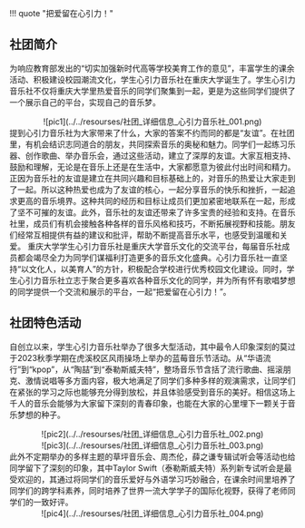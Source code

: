 !!! quote "把爱留在心引力！"

## 社团简介  
为响应教育部发出的“切实加强新时代高等学校美育工作的意见”，丰富学生的课余活动、积极建设校园潮流文化，学生心引力音乐社在重庆大学诞生了。学生心引力音乐社不仅将重庆大学里热爱音乐的同学们聚集到一起，更是为这些同学们提供了一个展示自己的平台，实现自己的音乐梦。  
<center>![pic1](../../resourses/社团_详细信息_心引力音乐社_001.png)</center>  
提到心引力音乐社为大家带来了什么，大家的答案不约而同的都是“友谊”。在社团里，有机会结识志同道合的朋友，共同探索音乐的奥秘和魅力。同学们一起练习乐器、创作歌曲、举办音乐会，通过这些活动，建立了深厚的友谊。大家互相支持、鼓励和理解，无论是在音乐上还是在生活中，大家都愿意为彼此付出时间和精力。正因为音乐社的友谊是建立在共同兴趣和目标基础上的，对音乐的热爱让大家走到了一起。所以这种热爱也成为了友谊的核心，一起分享音乐的快乐和挫折，一起追求更高的音乐境界。这种共同的经历和目标让成员们更加紧密地联系在一起，形成了坚不可摧的友谊。此外，音乐社的友谊还带来了许多宝贵的经验和支持。在音乐社里，成员们有机会接触各种各样的音乐风格和技巧，不断拓展视野和技能。朋友们经常互相提供有益的建议和批评，帮助不断提高音乐水平，也感受到温暖和关爱。  
重庆大学学生心引力音乐社是重庆大学音乐文化的交流平台，每届音乐社成员都会竭尽全力为同学们谋福利打造更多的音乐文化盛典。心引力音乐社一直坚持“以文化人，以美育人”的方针，积极配合学校进行优秀校园文化建设。同时，学生心引力音乐社立志于聚合更多喜欢各种音乐文化的同学，并为所有怀有歌唱梦想的同学提供一个交流和展示的平台，一起“把爱留在心引力！”。  

## 社团特色活动  
自创立以来，学生心引力音乐社举办了很多大型活动，其中最令人印象深刻的莫过于2023秋季学期在虎溪校区风雨操场上举办的蓝莓音乐节活动。从“华语流行”到“kpop”，从“陶喆”到“泰勒斯威夫特”，整场音乐节含括了流行歌曲、摇滚朋克、激情说唱等多方面内容，极大地满足了同学们多种多样的观演需求，让同学们在紧张的学习之际也能够充分得到放松，并且体验感受到音乐的美好。相信这场上千人的音乐会能够为大家留下深刻的青春印象，也能在大家的心里埋下一颗关于音乐梦想的种子。  
<center>![pic2](../../resourses/社团_详细信息_心引力音乐社_002.png)</center>  
<center>![pic3](../../resourses/社团_详细信息_心引力音乐社_003.png)</center>  
此外不定期举办的多样主题的草坪音乐会、周杰伦，薛之谦专辑试听会等活动也给同学留下了深刻的印象，其中Taylor Swift（泰勒斯威夫特）系列新专试听会是最受欢迎的，其通过将同学们的音乐爱好与外语学习巧妙融合，在课余时间里培养了同学们的跨学科素养，同时培养了世界一流大学学子的国际化视野，获得了老师同学们的一致好评。  
<center>![pic4](../../resourses/社团_详细信息_心引力音乐社_004.png)</center>  
